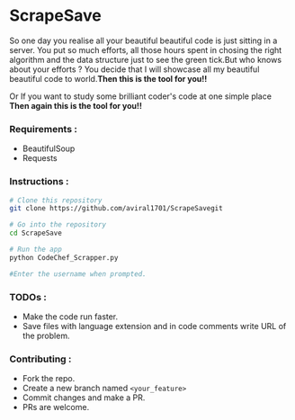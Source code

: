 # ScrapeSave

So one day you realise all your beautiful beautiful code is just sitting in a server. You put so much efforts, all those hours spent in chosing the right algorithm and the data structure just to see the green tick.But who knows about your efforts ? You decide that I will showcase all my beautiful beautiful code to world.<b>Then this is the tool for you!! </b>

Or If you want to study some brilliant coder's code at one simple place <b>Then again this is the tool for you!! </b>

### Requirements :
+ BeautifulSoup
+ Requests

### Instructions :

```bash
# Clone this repository
git clone https://github.com/aviral1701/ScrapeSavegit

# Go into the repository
cd ScrapeSave

# Run the app
python CodeChef_Scrapper.py

#Enter the username when prompted.

```

### TODOs :
+ Make the code run faster.
+ Save files with language extension and in code comments write URL of the problem.

### Contributing :
+ Fork the repo.
+ Create a new branch named `<your_feature>`
+ Commit changes and make a PR.
+ PRs are welcome.

